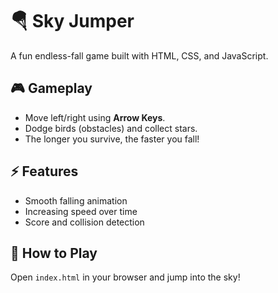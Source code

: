 # 🪂 Sky Jumper 

A fun endless-fall game built with HTML, CSS, and JavaScript.

## 🎮 Gameplay
- Move left/right using **Arrow Keys**.
- Dodge birds (obstacles) and collect stars.
- The longer you survive, the faster you fall!

## ⚡ Features
- Smooth falling animation  
- Increasing speed over time  
- Score and collision detection  

## 🚀 How to Play
Open `index.html` in your browser and jump into the sky!
